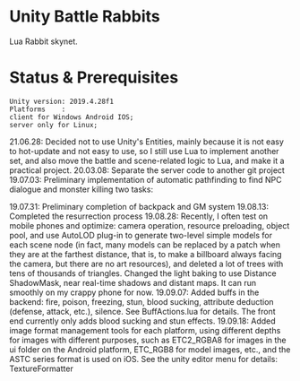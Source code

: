 # Unity Battle Rabbits
Lua Rabbit skynet.  
# Status & Prerequisites
```
Unity version: 2019.4.28f1
Platforms    : 
client for Windows Android IOS;  
server only for Linux;
```
21.06.28: Decided not to use Unity's Entities, mainly because it is not easy to hot-update and not easy to use, so I still use Lua to implement another set, and also move the battle and scene-related logic to Lua, and make it a practical project.
20.03.08: Separate the server code to another git project
19.07.03: Preliminary implementation of automatic pathfinding to find NPC dialogue and monster killing two tasks:

19.07.31: Preliminary completion of backpack and GM system
19.08.13: Completed the resurrection process
19.08.28: Recently, I often test on mobile phones and optimize: camera operation, resource preloading, object pool, and use AutoLOD plug-in to generate two-level simple models for each scene node (in fact, many models can be replaced by a patch when they are at the farthest distance, that is, to make a billboard always facing the camera, but there are no art resources), and deleted a lot of trees with tens of thousands of triangles. Changed the light baking to use Distance ShadowMask, near real-time shadows and distant maps. It can run smoothly on my crappy phone for now.
19.09.07: Added buffs in the backend: fire, poison, freezing, stun, blood sucking, attribute deduction (defense, attack, etc.), silence. See BuffActions.lua for details. The front end currently only adds blood sucking and stun effects.
19.09.18: Added image format management tools for each platform, using different depths for images with different purposes, such as ETC2_RGBA8 for images in the ui folder on the Android platform, ETC_RGB8 for model images, etc., and the ASTC series format is used on iOS. See the unity editor menu for details: TextureFormatter
